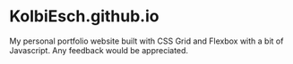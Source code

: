 # KolbiEsch.github.io

My personal portfolio website built with CSS Grid and Flexbox with a bit of Javascript. Any feedback would be appreciated.
